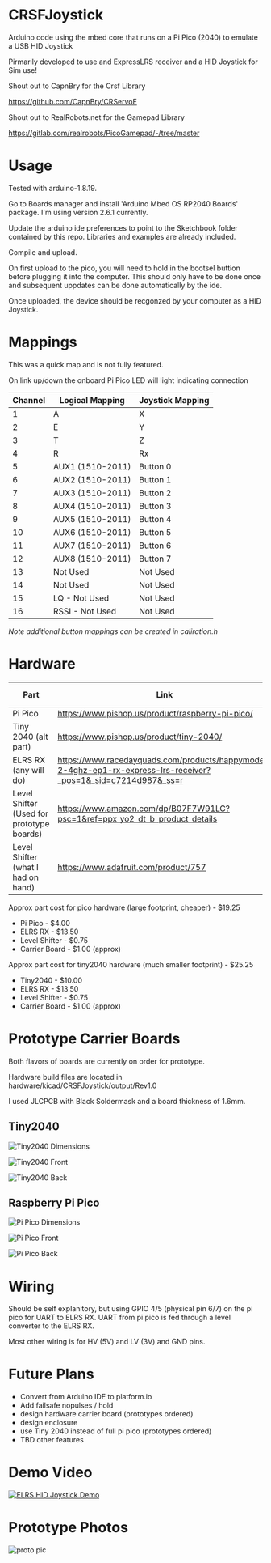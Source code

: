 # CRSFJoystick
Arduino code using the mbed core that runs on a Pi Pico (2040) to emulate a USB HID Joystick

Pirmarily developed to use and ExpressLRS receiver and a HID Joystick for Sim use!

Shout out to CapnBry for the Crsf Library

https://github.com/CapnBry/CRServoF

Shout out to RealRobots.net for the Gamepad Library

https://gitlab.com/realrobots/PicoGamepad/-/tree/master

# Usage
Tested with arduino-1.8.19.

Go to Boards manager and install 'Arduino Mbed OS RP2040 Boards' package.  I'm using version 2.6.1 currently.

Update the arduino ide preferences to point to the Sketchbook folder contained by this repo.  Libraries and examples are already included.

Compile and upload. 

On first upload to the pico, you will need to hold in the bootsel buttion before plugging it into the computer.  This should only have to be done once and subsequent uppdates can be done automatically by the ide.

Once uploaded, the device should be recgonzed by your computer as a HID Joystick.

# Mappings
This was a quick map and is not fully featured.

On link up/down the onboard Pi Pico LED will light indicating connection

| Channel     | Logical Mapping  | Joystick Mapping |
| ----------- | ---------------- | ---------------- |
| 1           | A                | X                |
| 2           | E                | Y                |
| 3           | T                | Z                |
| 4           | R                | Rx               |
| 5           | AUX1 (1510-2011) | Button 0         |
| 6           | AUX2 (1510-2011) | Button 1         |
| 7           | AUX3 (1510-2011) | Button 2         |
| 8           | AUX4 (1510-2011) | Button 3         |
| 9           | AUX5 (1510-2011) | Button 4         |
| 10          | AUX6 (1510-2011) | Button 5         |
| 11          | AUX7 (1510-2011) | Button 6         |
| 12          | AUX8 (1510-2011) | Button 7         |
| 13          | Not Used         | Not Used         |
| 14          | Not Used         | Not Used         |
| 15          | LQ - Not Used    | Not Used         |
| 16          | RSSI - Not Used  | Not Used         |

*Note additional button mappings can be created in caliration.h*

# Hardware

| Part  | Link | Approx Cost |
| ----- | ---- | ------------|
| Pi Pico | https://www.pishop.us/product/raspberry-pi-pico/ | $4 |
| Tiny 2040 (alt part) | https://www.pishop.us/product/tiny-2040/ | $10 |
| ELRS RX (any will do) |  https://www.racedayquads.com/products/happymodel-2-4ghz-ep1-rx-express-lrs-receiver?_pos=1&_sid=c7214d987&_ss=r | $13.50 |
| Level Shifter (Used for prototype boards) | https://www.amazon.com/dp/B07F7W91LC?psc=1&ref=ppx_yo2_dt_b_product_details | 10 for $7.50 ($0.75 ea) |
| Level Shifter (what I had on hand) | https://www.adafruit.com/product/757 | $4 |

Approx part cost for pico hardware (large footprint, cheaper) - $19.25

- Pi Pico - $4.00
- ELRS RX - $13.50 
- Level Shifter - $0.75
- Carrier Board - $1.00 (approx)

Approx part cost for tiny2040 hardware (much smaller footprint) - $25.25

- Tiny2040 - $10.00
- ELRS RX - $13.50 
- Level Shifter - $0.75
- Carrier Board - $1.00 (approx)


# Prototype Carrier Boards

Both flavors of boards are currently on order for prototype.

Hardware build files are located in hardware/kicad/CRSFJoystick/output/Rev1.0

I used JLCPCB with Black Soldermask and a board thickness of 1.6mm.

## Tiny2040
![Tiny2040 Dimensions](./photos/tiny/board_kicad_dimensions.png)

![Tiny2040 Front](./photos/tiny/board_render_front.png)

![Tiny2040 Back](./photos/tiny/board_render_back.png)

## Raspberry Pi Pico
![Pi Pico Dimensions](./photos/pico/board_kicad_dimensions.png)

![Pi Pico Front](./photos/pico/board_render_front.png)

![Pi Pico Back](./photos/pico/board_render_back.png)

# Wiring

Should be self explanitory, but using GPIO 4/5 (physical pin 6/7) on the pi pico for UART to ELRS RX.  UART from pi pico is fed through a level converter to the ELRS RX.

Most other wiring is for HV (5V) and LV (3V) and GND pins.

# Future Plans

- Convert from Arduino IDE to platform.io
- Add failsafe nopulses / hold
- design hardware carrier board (prototypes ordered)
- design enclosure
- use Tiny 2040 instead of full pi pico (prototypes ordered)
- TBD other features

# Demo Video
[![ELRS HID Joystick Demo](https://img.youtube.com/vi/MCOWKvFTHRc/0.jpg)](https://www.youtube.com/watch?v=MCOWKvFTHRc)

# Prototype Photos

![proto pic](./photos/proto_breadboard2.jpg)
